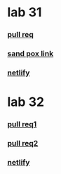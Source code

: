

# lab 31

### [pull req](https://github.com/RulaAlqasem/todo-app/pull/2)
### [sand pox link ](https://codesandbox.io/s/strange-hamilton-g5dv1)
### [netlify](https://611cb3df85575da92e9d52e5--gifted-turing-757c74.netlify.app/)

# lab 32 

### [pull req1](https://github.com/RulaAlqasem/todo-app/pull/2)
 ### [pull req2](https://github.com/RulaAlqasem/todo-app/commit/30d1752846e7ea7562fc1bc762d6f3d164c1c2d6)
### [netlify](https://app.netlify.com/sites/pensive-kirch-f1e9d2/deploys/611d8b66a5127c1a77f9741a)

